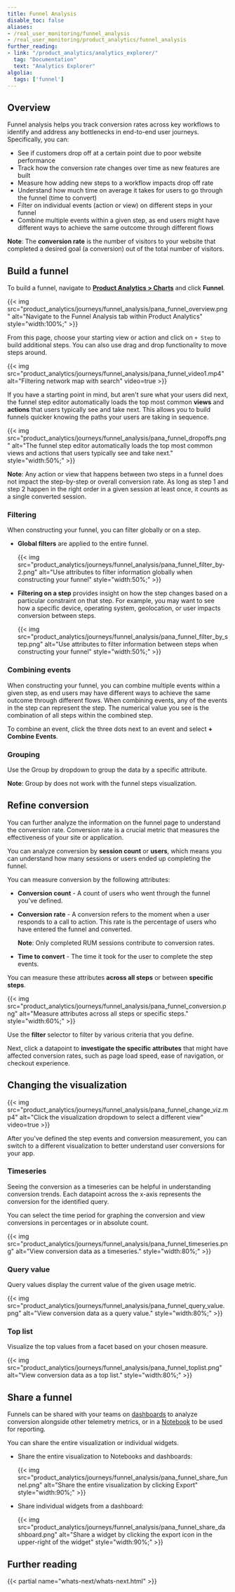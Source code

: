 ```yaml
---
title: Funnel Analysis
disable_toc: false
aliases:
- /real_user_monitoring/funnel_analysis
- /real_user_monitoring/product_analytics/funnel_analysis
further_reading:
- link: "/product_analytics/analytics_explorer/"
  tag: "Documentation"
  text: "Analytics Explorer"
algolia:
  tags: ['funnel']
---
```


## Overview

Funnel analysis helps you track conversion rates across key workflows to identify and address any bottlenecks in end-to-end user journeys. Specifically, you can:

- See if customers drop off at a certain point due to poor website performance
- Track how the conversion rate changes over time as new features are built
- Measure how adding new steps to a workflow impacts drop off rate
- Understand how much time on average it takes for users to go through the funnel (time to convert)
- Filter on individual events (action or view) on different steps in your funnel
- Combine multiple events within a given step, as end users might have different ways to achieve the same outcome through different flows

**Note**: The **conversion rate** is the number of visitors to your website that completed a desired goal (a conversion) out of the total number of visitors.

## Build a funnel

To build a funnel, navigate to [**Product Analytics > Charts**][1] and click **Funnel**.

{{< img src="product_analytics/journeys/funnel_analysis/pana_funnel_overview.png" alt="Navigate to the Funnel Analysis tab within Product Analytics" style="width:100%;" >}}

From this page, choose your starting view or action and click on `+ Step` to build additional steps. You can also use drag and drop functionality to move steps around.

{{< img src="product_analytics/journeys/funnel_analysis/pana_funnel_video1.mp4" alt="Filtering network map with search" video=true >}}

If you have a starting point in mind, but aren't sure what your users did next, the funnel step editor automatically loads the top most common **views** and **actions** that users typically see and take next. This allows you to build funnels quicker knowing the paths your users are taking in sequence.

{{< img src="product_analytics/journeys/funnel_analysis/pana_funnel_dropoffs.png" alt="The funnel step editor automatically loads the top most common views and actions that users typically see and take next." style="width:50%;" >}}

**Note**: Any action or view that happens between two steps in a funnel does not impact the step-by-step or overall conversion rate. As long as step 1 and step 2 happen in the right order in a given session at least once, it counts as a single converted session.

### Filtering

When constructing your funnel, you can filter globally or on a step.

- **Global filters** are applied to the entire funnel.

  {{< img src="product_analytics/journeys/funnel_analysis/pana_funnel_filter_by-2.png" alt="Use attributes to filter information globally when constructing your funnel" style="width:50%;" >}}

- **Filtering on a step** provides insight on how the step changes based on a particular constraint on that step. For example, you may want to see how a specific device, operating system, geolocation, or user impacts conversion between steps.

    {{< img src="product_analytics/journeys/funnel_analysis/pana_funnel_filter_by_step.png" alt="Use attributes to filter information between steps when constructing your funnel" style="width:50%;" >}}

### Combining events

When constructing your funnel, you can combine multiple events within a given step, as end users may have different ways to achieve the same outcome through different flows. When combining events, any of the events in the step can represent the step. The numerical value you see is the combination of all steps within the combined step.

To combine an event, click the three dots next to an event and select **+ Combine Events**.

### Grouping

Use the Group by dropdown to group the data by a specific attribute.

**Note**: Group by does not work with the funnel steps visualization.

## Refine conversion

You can further analyze the information on the funnel page to understand the conversion rate. Conversion rate is a crucial metric that measures the effectiveness of your site or application.

You can analyze conversion by **session count** or **users**, which means you can understand how many sessions or users ended up completing the funnel.

You can measure conversion by the following attributes:

- **Conversion count** - A count of users who went through the funnel you've defined.
- **Conversion rate** - A conversion refers to the moment when a user responds to a call to action. This rate is the percentage of users who have entered the funnel and converted.

  **Note**: Only completed RUM sessions contribute to conversion rates.

- **Time to convert** - The time it took for the user to complete the step events.

You can measure these attributes **across all steps** or between **specific steps**.

{{< img src="product_analytics/journeys/funnel_analysis/pana_funnel_conversion.png" alt="Measure attributes across all steps or specific steps." style="width:60%;" >}}

Use the **filter** selector to filter by various criteria that you define.

Next, click a datapoint to **investigate the specific attributes** that might have affected conversion rates, such as page load speed, ease of navigation, or checkout experience.

## Changing the visualization

{{< img src="product_analytics/journeys/funnel_analysis/pana_funnel_change_viz.mp4" alt="Click the visualization dropdown to select a different view" video=true >}}

After you've defined the step events and conversion measurement, you can switch to a different visualization to better understand user conversions for your app.

### Timeseries
Seeing the conversion as a timeseries can be helpful in understanding conversion trends. Each datapoint across the x-axis represents the conversion for the identified query.

You can select the time period for graphing the conversion and view conversions in percentages or in absolute count.

{{< img src="product_analytics/journeys/funnel_analysis/pana_funnel_timeseries.png" alt="View conversion data as a timeseries." style="width:80%;" >}}

### Query value

Query values display the current value of the given usage metric.

{{< img src="product_analytics/journeys/funnel_analysis/pana_funnel_query_value.png" alt="View conversion data as a query value." style="width:80%;" >}}

### Top list

Visualize the top values from a facet based on your chosen measure.

{{< img src="product_analytics/journeys/funnel_analysis/pana_funnel_toplist.png" alt="View conversion data as a top list." style="width:80%;" >}}

## Share a funnel

Funnels can be shared with your teams on [dashboards][5] to analyze conversion alongside other telemetry metrics, or in a [Notebook][6] to be used for reporting.

You can share the entire visualization or individual widgets.

- Share the entire visualization to Notebooks and dashboards:

  {{< img src="product_analytics/journeys/funnel_analysis/pana_funnel_share_funnel.png" alt="Share the entire visualization by clicking Export" style="width:90%;" >}}

- Share individual widgets from a dashboard:

  {{< img src="product_analytics/journeys/funnel_analysis/pana_funnel_share_dashboard.png" alt="Share a widget by clicking the export icon in the upper-right of the widget" style="width:90%;" >}}

## Further reading

{{< partial name="whats-next/whats-next.html" >}}

[1]: https://app.datadoghq.com/product-analytics/user-journey/funnel
[2]: /real_user_monitoring/browser/data_collected/#default-attributes
[3]: /real_user_monitoring/browser/data_collected/#session-metrics
[4]: /real_user_monitoring/session_replay
[5]: /dashboards/
[6]: /notebooks/